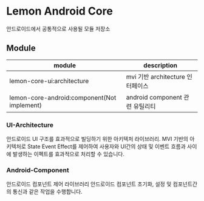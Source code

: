 # Lemon Android Core

안드로이드에서 공통적으로 사용될 모듈 저장소


## Module

| module                                      | description               |
|---------------------------------------------|---------------------------|
| lemon-core-ui:architecture                  | mvi 기반 architecture 인터페이스 |
| lemon-core-android:component(Not implement) | android component 관련 유틸리티 |


### UI-Architecture
안드로이드 UI 구조를 효과적으로 빌딩하기 위한 아키텍처 라이브러리. MVI 기반의 아키텍처로 State Event Effect를 제어하여 사용자와 UI간의 상태 및 이벤트 흐름과 사이에 발생하는 이펙트를 효과적으로 처리할 수 있습니다.


### Android-Component
안드로이드 컴포넌트 제어 라이브러리 안드로이드 컴포넌트 초기화, 설정 및 컴포넌트간의 통신과 같은 작업을 수행합니다.
